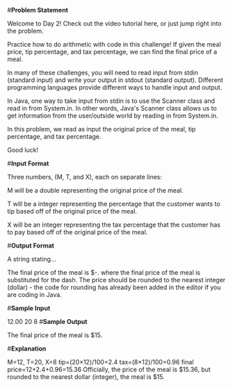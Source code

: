 #**Problem Statement**

Welcome to Day 2! Check out the video tutorial here, or just jump right into the problem.

Practice how to do arithmetic with code in this challenge! If given the meal price, tip percentage, and tax percentage, we can find the final price of a meal.

In many of these challenges, you will need to read input from stdin (standard input) and write your output in stdout (standard output). Different programming languages provide different ways to handle input and output.

In Java, one way to take input from stdin is to use the Scanner class and read in from System.in. In other words, Java's Scanner class allows us to get information from the user/outside world by reading in from System.in.

In this problem, we read as input the original price of the meal, tip percentage, and tax percentage.

Good luck!

#**Input Format**

Three numbers, (M, T, and X), each on separate lines:

M will be a double representing the original price of the meal.

T will be a integer representing the percentage that the customer wants to tip based off of the original price of the meal.

X will be an integer representing the tax percentage that the customer has to pay based off of the original price of the meal.

#**Output Format**

A string stating...

The final price of the meal is $-.
where the final price of the meal is substituted for the dash. The price should be rounded to the nearest integer (dollar) - the code for rounding has already been added in the editor if you are coding in Java.

#**Sample Input**

12.00
20
8
#**Sample Output**

The final price of the meal is $15.

#**Explanation**

M=12, T=20, X=8 
tip=(20×12)/100=2.4 
tax=(8×12)/100=0.96 
final price=12+2.4+0.96=15.36 
Officially, the price of the meal is $15.36, but rounded to the nearest dollar (integer), the meal is $15.